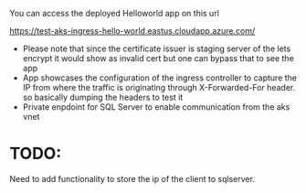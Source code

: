 You can access the deployed Helloworld app on this url

https://test-aks-ingress-hello-world.eastus.cloudapp.azure.com/

- Please note that since the certificate issuer is staging server of the lets encrypt it would show as invalid cert but one can bypass that to see the app
- App showcases the configuration of the ingress controller to capture the IP from where the traffic is originating through X-Forwarded-For header. so basically dumping the headers to test it
- Private enpdoint for SQL Server to enable communication from the aks vnet

# TODO:

Need to add functionality to store the ip of the client to sqlserver. 